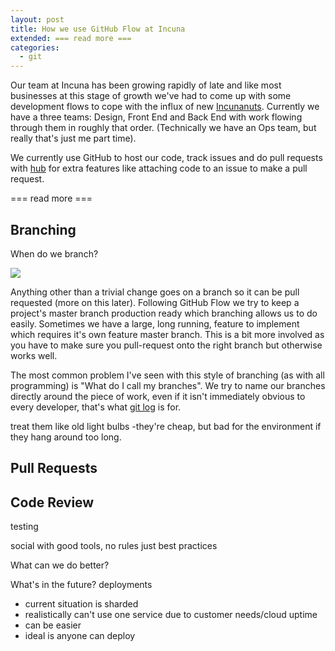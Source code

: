 ```yaml
---
layout: post
title: How we use GitHub Flow at Incuna
extended: === read more ===
categories:
  - git
---
```


Our team at Incuna has been growing rapidly of late and like most businesses at this stage of growth we've had to come up with some development flows to cope with the influx of new [Incunanuts](http://twitter.com/incuna/incunanauts). Currently we have a three teams: Design, Front End and Back End with work flowing through them in roughly that order. (Technically we have an Ops team, but really that's just me part time).

We currently use GitHub to host our code, track issues and do pull requests with [hub]() for extra features like attaching code to an issue to make a pull request.

=== read more ===

## Branching
When do we branch?

![](http://f.cl.ly/items/3F0H2q0P41091O162b3N/Image%202012.07.21%2000:17:22.png)

Anything other than a trivial change goes on a branch so it can be pull requested (more on this later). Following GitHub Flow we try to keep a project's master branch production ready which branching allows us to do easily. Sometimes we have a large, long running, feature to implement which requires it's own feature master branch. This is a bit more involved as you have to make sure you pull-request onto the right branch but otherwise works well.

The most common problem I've seen with this style of branching (as with all programming) is "What do I call my branches". We try to name our branches directly around the piece of work, even if it isn't immediately obvious to every developer, that's what [git log](http://www.kernel.org/pub/software/scm/git/docs/git-log.html) is for.



treat them like old light bulbs -they're cheap, but bad for the environment if they hang around too long.


## Pull Requests

## Code Review

testing

social with good tools, no rules just best practices

What can we do better?

What's in the future?
deployments
 * current situation is sharded
 * realistically can't use one service due to customer needs/cloud uptime
 * can be easier
 * ideal is anyone can deploy

